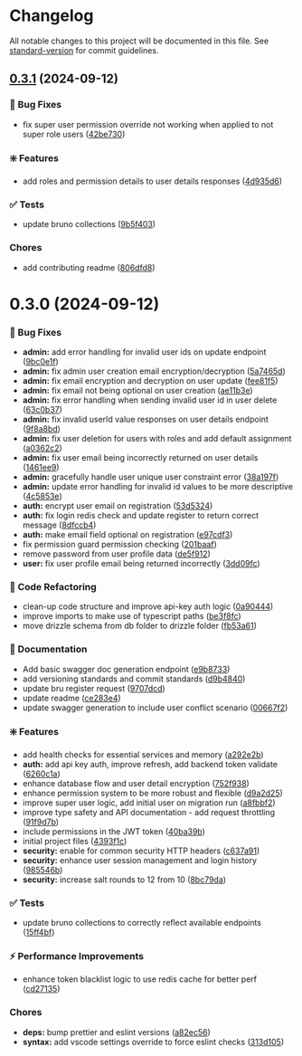 # Changelog

All notable changes to this project will be documented in this file. See [standard-version](https://github.com/conventional-changelog/standard-version) for commit guidelines.

<a name="0.3.1"></a>
## [0.3.1](https://github.com/Chappy202/headless-auth-service/compare/v0.3.0...v0.3.1) (2024-09-12)


### :bug: Bug Fixes

* fix super user permission override not working when applied to not super role users ([42be730](https://github.com/Chappy202/headless-auth-service/commit/42be730))


### :sparkle: Features

* add roles and permission details to user details responses ([4d935d6](https://github.com/Chappy202/headless-auth-service/commit/4d935d6))


### :white_check_mark: Tests

* update bruno collections ([9b5f403](https://github.com/Chappy202/headless-auth-service/commit/9b5f403))


### Chores

* add contributing readme ([806dfd8](https://github.com/Chappy202/headless-auth-service/commit/806dfd8))

<a name="0.3.0"></a>
# 0.3.0 (2024-09-12)


### :bug: Bug Fixes

* **admin:** add error handling for invalid user ids on update endpoint ([9bc0e1f](https://github.com/Chappy202/headless-auth-service/commit/9bc0e1f))
* **admin:** fix admin user creation email encryption/decryption ([5a7465d](https://github.com/Chappy202/headless-auth-service/commit/5a7465d))
* **admin:** fix email encryption and decryption on user update ([fee81f5](https://github.com/Chappy202/headless-auth-service/commit/fee81f5))
* **admin:** fix email not being optional on user creation ([ae11b3e](https://github.com/Chappy202/headless-auth-service/commit/ae11b3e))
* **admin:** fix error handling when sending invalid user id in user delete ([63c0b37](https://github.com/Chappy202/headless-auth-service/commit/63c0b37))
* **admin:** fix invalid userId value responses on user details endpoint ([9f8a8bd](https://github.com/Chappy202/headless-auth-service/commit/9f8a8bd))
* **admin:** fix user deletion for users with roles and add default assignment ([a0362c2](https://github.com/Chappy202/headless-auth-service/commit/a0362c2))
* **admin:** fix user email being incorrectly returned on user details ([1461ee9](https://github.com/Chappy202/headless-auth-service/commit/1461ee9))
* **admin:** gracefully handle user unique user constraint error ([38a197f](https://github.com/Chappy202/headless-auth-service/commit/38a197f))
* **admin:** update error handling for invalid id values to be more descriptive ([4c5853e](https://github.com/Chappy202/headless-auth-service/commit/4c5853e))
* **auth:** encrypt user email on registration ([53d5324](https://github.com/Chappy202/headless-auth-service/commit/53d5324))
* **auth:** fix login redis check and update register to return correct message ([8dfccb4](https://github.com/Chappy202/headless-auth-service/commit/8dfccb4))
* **auth:** make email field optional on registration ([e97cdf3](https://github.com/Chappy202/headless-auth-service/commit/e97cdf3))
* fix permission guard permission checking ([201baaf](https://github.com/Chappy202/headless-auth-service/commit/201baaf))
* remove password from user profile data ([de5f912](https://github.com/Chappy202/headless-auth-service/commit/de5f912))
* **user:** fix user profile email being returned incorrectly ([3dd09fc](https://github.com/Chappy202/headless-auth-service/commit/3dd09fc))


### :hammer: Code Refactoring

* clean-up code structure and improve api-key auth logic ([0a90444](https://github.com/Chappy202/headless-auth-service/commit/0a90444))
* improve imports to make use of typescript paths ([be3f8fc](https://github.com/Chappy202/headless-auth-service/commit/be3f8fc))
* move drizzle schema from db folder to drizzle folder ([fb53a61](https://github.com/Chappy202/headless-auth-service/commit/fb53a61))


### :memo: Documentation

* Add basic swagger doc generation endpoint ([e9b8733](https://github.com/Chappy202/headless-auth-service/commit/e9b8733))
* add versioning standards and commit standards ([d9b4840](https://github.com/Chappy202/headless-auth-service/commit/d9b4840))
* update bru register request ([9707dcd](https://github.com/Chappy202/headless-auth-service/commit/9707dcd))
* update readme ([ce283e4](https://github.com/Chappy202/headless-auth-service/commit/ce283e4))
* update swagger generation to include user conflict scenario ([00667f2](https://github.com/Chappy202/headless-auth-service/commit/00667f2))


### :sparkle: Features

* add health checks for essential services and memory ([a292e2b](https://github.com/Chappy202/headless-auth-service/commit/a292e2b))
* **auth:** add api key auth, improve refresh, add backend token validate ([6260c1a](https://github.com/Chappy202/headless-auth-service/commit/6260c1a))
* enhance database flow and user detail encryption ([752f938](https://github.com/Chappy202/headless-auth-service/commit/752f938))
* enhance permission system to be more robust and flexible ([d9a2d25](https://github.com/Chappy202/headless-auth-service/commit/d9a2d25))
* improve super user logic, add initial user on migration run ([a8fbbf2](https://github.com/Chappy202/headless-auth-service/commit/a8fbbf2))
* improve type safety and API documentation - add request throttling ([91f9d7b](https://github.com/Chappy202/headless-auth-service/commit/91f9d7b))
* include permissions in the JWT token ([40ba39b](https://github.com/Chappy202/headless-auth-service/commit/40ba39b))
* initial project files ([4393f1c](https://github.com/Chappy202/headless-auth-service/commit/4393f1c))
* **security:** enable for common security HTTP headers ([c637a91](https://github.com/Chappy202/headless-auth-service/commit/c637a91))
* **security:** enhance user session management and login history ([985546b](https://github.com/Chappy202/headless-auth-service/commit/985546b))
* **security:** increase salt rounds to 12 from 10 ([8bc79da](https://github.com/Chappy202/headless-auth-service/commit/8bc79da))


### :white_check_mark: Tests

* update bruno collections to correctly reflect available endpoints ([15ff4bf](https://github.com/Chappy202/headless-auth-service/commit/15ff4bf))


### :zap: Performance Improvements

* enhance token blacklist logic to use redis cache for better perf ([cd27135](https://github.com/Chappy202/headless-auth-service/commit/cd27135))


### Chores

* **deps:** bump prettier and eslint versions ([a82ec56](https://github.com/Chappy202/headless-auth-service/commit/a82ec56))
* **syntax:** add vscode settings override to force eslint checks ([313d105](https://github.com/Chappy202/headless-auth-service/commit/313d105))
